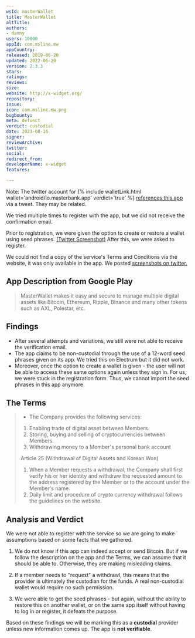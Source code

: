 ```yaml
---
wsId: masterWallet
title: MasterWallet
altTitle: 
authors:
- danny
users: 10000
appId: com.msline.mw
appCountry: 
released: 2019-06-20
updated: 2022-06-20
version: 2.3.3
stars: 
ratings: 
reviews: 
size: 
website: http://x-widget.org/
repository: 
issue: 
icon: com.msline.mw.png
bugbounty: 
meta: defunct
verdict: custodial
date: 2023-08-16
signer: 
reviewArchive: 
twitter: 
social: 
redirect_from: 
developerName: x-widget
features: 

---
```


Note: The twitter account for {% include walletLink.html wallet='android/io.masterbank.app' verdict='true' %} [references this app](https://twitter.com/masterpay7/status/1376758986196721665) via a tweet. They may be related.

We tried multiple times to register with the app, but we did not receive the confirmation email. 

Prior to registration, we were given the option to create or restore a wallet using seed phrases. [(Twitter Screenshot)](https://twitter.com/BitcoinWalletz/status/1644619048267960321) After this, we were asked to register. 

We could not find a copy of the service's Terms and Conditions via the website,  it was only available in the app. We posted [screenshots on twitter.](https://twitter.com/BitcoinWalletz/status/1644617555276095488)

## App Description from Google Play

> MasterWallet makes it easy and secure to manage multiple digital assets like Bitcoin, Ethereum, Ripple, Binance and many other tokens such as AXL, Polestar, etc. 

## Findings 

- After several attempts and variations, we still were not able to receive the verification email. 
- The app claims to be non-custodial through the use of a 12-word seed phrases given on its app. We tried this on Electrum but it did not work. 
- Moreover, once the option to create a wallet is given - the user will not be able to access these same options again unless they sign in. For us, we were stuck in the registration form. Thus, we cannot import the seed phrases in this app anymore. 

## The Terms 

> - The Company provides the following services:
>
> 1. Enabling trade of digital asset between Members.
> 2. Storing, buying and selling of cryptocurrencies between Members.
> 3. Withdrawing money to a Member's personal bank account
>
> Article 25 (Withdrawal of Digital Assets and Korean Won) 
>
> 1. When a Member requests a withdrawal, the Company shall first verify his or her identity and withdraw the requested amount to the address registered by the Member or to the account under the Member's name.
> 3. Daily limit and procedure of crypto currency withdrawal follows the guidelines on the website.

## Analysis and Verdict 

We were not able to register with the service so we are going to make assumptions based on some facts that we gathered.

1. We do not know if this app can indeed accept or send Bitcoin. But if we follow the description on the app and the Terms, we can assume that it should be able to. Otherwise, they are making misleading claims. 

2. If a member needs to "request" a withdrawl, this means that the provider is ultimately the custodian for the funds. A real non-custodial wallet would require no such permission. 

3. We were able to get the seed phrases - but again, without the ability to restore this on another wallet, or on the same app itself without having to log in or register, it defeats the purpose. 

Based on these findings we will be marking this as a **custodial** provider unless new information comes up. The app is **not verifiable**.






